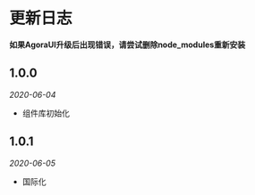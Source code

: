 # 更新日志

**如果AgoraUI升级后出现错误，请尝试删除node_modules重新安装**

## 1.0.0
*2020-06-04*
- 组件库初始化

## 1.0.1
*2020-06-05*
- 国际化
